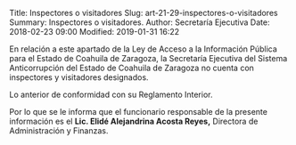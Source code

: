 Title: Inspectores o visitadores
Slug: art-21-29-inspectores-o-visitadores
Summary: Inspectores o visitadores.
Author: Secretaría Ejecutiva
Date: 2018-02-23 09:00
Modified: 2019-01-31 16:22


 <script src="../date.js"></script>


En relación a este apartado de la Ley de Acceso a la Información Pública para el Estado de Coahuila de Zaragoza, la Secretaría Ejecutiva del Sistema Anticorrupción del Estado de Coahuila de Zaragoza no cuenta con inspectores y visitadores designados.

Lo anterior de conformidad con su Reglamento Interior.

Por lo que se le informa que el funcionario responsable de la presente información es el **Lic. Elidé Alejandrina Acosta Reyes,** Directora de Administración y Finanzas.
